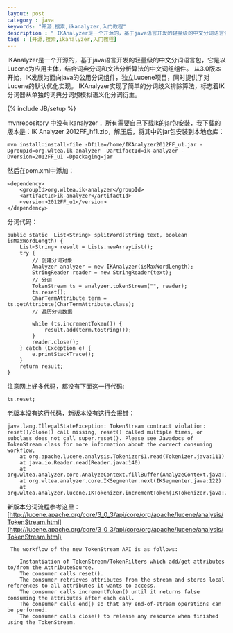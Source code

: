 ```yaml
---
layout: post
category : java 
keywords: "开源,搜索,ikanalyzer,入门教程"
description : " IKAnalyzer是一个开源的，基于java语言开发的轻量级的中文分词语言包，它是以Lucene为应用主体，结合词典分词和文法分析算法的中文词组组件。 从3.0版本开始，IK发展为面向java的公用分词组件，独立Lucene项目，同时提供了对Lucene的默认优化实现。 IKAnalyzer实现了简单的分词歧义排除算法，标志着IK分词器从单独的词典分词想模拟语义化分词衍生。"
tags : [开源,搜索,ikanalyzer,入门教程]
---
```

   
   IKAnalyzer是一个开源的，基于java语言开发的轻量级的中文分词语言包，它是以Lucene为应用主体，结合词典分词和文法分析算法的中文词组组件。 从3.0版本开始，IK发展为面向java的公用分词组件，独立Lucene项目，同时提供了对Lucene的默认优化实现。 IKAnalyzer实现了简单的分词歧义排除算法，标志着IK分词器从单独的词典分词想模拟语义化分词衍生。 
<!--break-->

{% include JB/setup %} 

mvnrepository 中没有ikanalyzer ，所有需要自己下载ik的jar包安装，我下载的版本是：IK Analyzer 2012FF_hf1.zip，解压后，将其中的jar包安装到本地仓库：
    
    mvn install:install-file -Dfile=/home/IKAnalyzer2012FF_u1.jar -DgroupId=org.wltea.ik-analyzer -DartifactId=ik-analyzer -Dversion=2012FF_u1 -Dpackaging=jar
    
然后在pom.xml中添加： 

    <dependency>
        <groupId>org.wltea.ik-analyzer</groupId>
        <artifactId>ik-analyzer</artifactId>
        <version>2012FF_u1</version>
    </dependency>

分词代码：   
       
    public static  List<String> splitWord(String text, boolean isMaxWordLength) {
        List<String> result = Lists.newArrayList();
        try {
            // 创建分词对象
            Analyzer analyzer = new IKAnalyzer(isMaxWordLength);
            StringReader reader = new StringReader(text);
            // 分词
            TokenStream ts = analyzer.tokenStream("", reader);
            ts.reset();
            CharTermAttribute term = ts.getAttribute(CharTermAttribute.class);
            // 遍历分词数据

            while (ts.incrementToken()) {
                result.add(term.toString());
            }
            reader.close();
        } catch (Exception e) {
            e.printStackTrace();
        }
        return result;
    }
   

注意网上好多代码，都没有下面这一行代码:
        
    ts.reset;

老版本没有这行代码，新版本没有这行会报错：

    java.lang.IllegalStateException: TokenStream contract violation: reset()/close() call missing, reset() called multiple times, or subclass does not call super.reset(). Please see Javadocs of TokenStream class for more information about the correct consuming workflow.  
        at org.apache.lucene.analysis.Tokenizer$1.read(Tokenizer.java:111)  
        at java.io.Reader.read(Reader.java:140)  
        at org.wltea.analyzer.core.AnalyzeContext.fillBuffer(AnalyzeContext.java:124)  
        at org.wltea.analyzer.core.IKSegmenter.next(IKSegmenter.java:122)  
        at org.wltea.analyzer.lucene.IKTokenizer.incrementToken(IKTokenizer.java:78)  
        
新版本分词流程参考这里：[http://lucene.apache.org/core/3_0_3/api/core/org/apache/lucene/analysis/TokenStream.html](http://lucene.apache.org/core/3_0_3/api/core/org/apache/lucene/analysis/TokenStream.html)

     The workflow of the new TokenStream API is as follows:
    
        Instantiation of TokenStream/TokenFilters which add/get attributes to/from the AttributeSource.
        The consumer calls reset().
        The consumer retrieves attributes from the stream and stores local references to all attributes it wants to access.
        The consumer calls incrementToken() until it returns false consuming the attributes after each call.
        The consumer calls end() so that any end-of-stream operations can be performed.
        The consumer calls close() to release any resource when finished using the TokenStream. 










